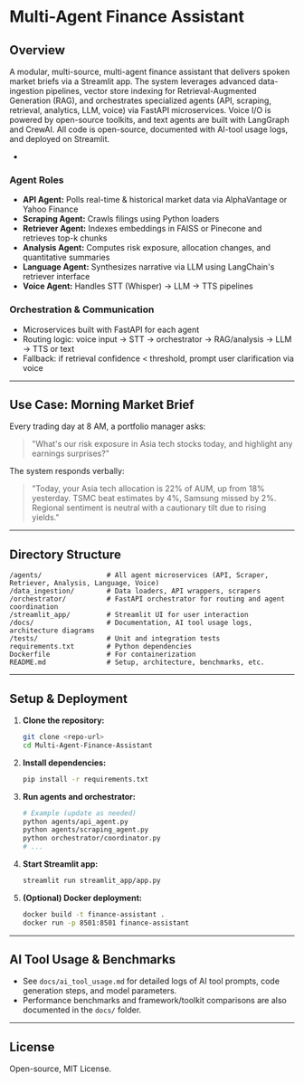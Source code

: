 # Multi-Agent Finance Assistant

## Overview
A modular, multi-source, multi-agent finance assistant that delivers spoken market briefs via a Streamlit app. The system leverages advanced data-ingestion pipelines, vector store indexing for Retrieval-Augmented Generation (RAG), and orchestrates specialized agents (API, scraping, retrieval, analytics, LLM, voice) via FastAPI microservices. Voice I/O is powered by open-source toolkits, and text agents are built with LangGraph and CrewAI. All code is open-source, documented with AI-tool usage logs, and deployed on Streamlit.

-



### Agent Roles
- **API Agent:** Polls real-time & historical market data via AlphaVantage or Yahoo Finance
- **Scraping Agent:** Crawls filings using Python loaders
- **Retriever Agent:** Indexes embeddings in FAISS or Pinecone and retrieves top-k chunks
- **Analysis Agent:** Computes risk exposure, allocation changes, and quantitative summaries
- **Language Agent:** Synthesizes narrative via LLM using LangChain's retriever interface
- **Voice Agent:** Handles STT (Whisper) → LLM → TTS pipelines

### Orchestration & Communication
- Microservices built with FastAPI for each agent
- Routing logic: voice input → STT → orchestrator → RAG/analysis → LLM → TTS or text
- Fallback: if retrieval confidence < threshold, prompt user clarification via voice

---

## Use Case: Morning Market Brief
Every trading day at 8 AM, a portfolio manager asks:
> "What's our risk exposure in Asia tech stocks today, and highlight any earnings surprises?"

The system responds verbally:
> "Today, your Asia tech allocation is 22% of AUM, up from 18% yesterday. TSMC beat estimates by 4%, Samsung missed by 2%. Regional sentiment is neutral with a cautionary tilt due to rising yields."

---

## Directory Structure
```
/agents/                # All agent microservices (API, Scraper, Retriever, Analysis, Language, Voice)
/data_ingestion/        # Data loaders, API wrappers, scrapers
/orchestrator/          # FastAPI orchestrator for routing and agent coordination
/streamlit_app/         # Streamlit UI for user interaction
/docs/                  # Documentation, AI tool usage logs, architecture diagrams
/tests/                 # Unit and integration tests
requirements.txt        # Python dependencies
Dockerfile              # For containerization
README.md               # Setup, architecture, benchmarks, etc.
```

---

## Setup & Deployment
1. **Clone the repository:**
   ```bash
   git clone <repo-url>
   cd Multi-Agent-Finance-Assistant
   ```
2. **Install dependencies:**
   ```bash
   pip install -r requirements.txt
   ```
3. **Run agents and orchestrator:**
   ```bash
   # Example (update as needed)
   python agents/api_agent.py
   python agents/scraping_agent.py
   python orchestrator/coordinator.py
   # ...
   ```
4. **Start Streamlit app:**
   ```bash
   streamlit run streamlit_app/app.py
   ```
5. **(Optional) Docker deployment:**
   ```bash
   docker build -t finance-assistant .
   docker run -p 8501:8501 finance-assistant
   ```

---

## AI Tool Usage & Benchmarks
- See `docs/ai_tool_usage.md` for detailed logs of AI tool prompts, code generation steps, and model parameters.
- Performance benchmarks and framework/toolkit comparisons are also documented in the `docs/` folder.

---

## License
Open-source, MIT License.

